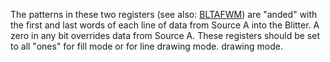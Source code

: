 The patterns in these two registers (see also: [BLTAFWM](BLTALWM.md))
are "anded" with the first and last words of each line of data
from Source A into the Blitter. A zero in any bit overrides
data from Source A. These registers should be set to all
"ones" for fill mode or for line drawing mode. drawing mode.